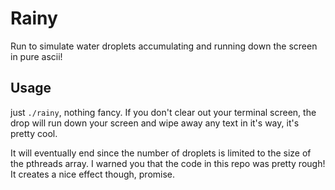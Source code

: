 # Rainy

Run to simulate water droplets accumulating and running down the screen in pure ascii!

## Usage
just `./rainy`, nothing fancy. If you don't clear out your terminal screen, the drop will
run down your screen and wipe away any text in it's way, it's pretty cool.

It will eventually end since the number of droplets is limited to the size of the pthreads array.
I warned you that the code in this repo was pretty rough! It creates a nice effect though, promise.